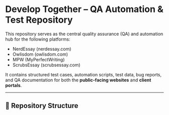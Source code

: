 # Develop Together – QA Automation & Test Repository

This repository serves as the central quality assurance (QA) and automation hub for the following platforms:

- NerdEssay (nerdessay.com)
- Owlisdom (owlisdom.com)
- MPW (MyPerfectWriting)
- ScrubsEssay (scrubsessay.com)

It contains structured test cases, automation scripts, test data, bug reports, and QA documentation for both the **public-facing websites** and **client portals**.

---

## 📁 Repository Structure

